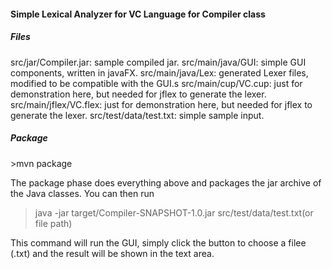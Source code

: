 **<h4>Simple Lexical Analyzer for VC Language for Compiler class </h4>**
<h5>Files</h5>
  src/jar/Compiler.jar: sample compiled jar.
  src/main/java/GUI: simple GUI components, written in javaFX.
  src/main/java/Lex: generated Lexer files, modified to be compatible with the GUI.s
  src/main/cup/VC.cup: just for demonstration here, but needed for jflex to generate the lexer.
  src/main/jflex/VC.flex: just for demonstration here, but needed for jflex to generate the lexer.
  src/test/data/test.txt: simple sample input.

<h5>Package</h5>
  >mvn package

The package phase does everything above and packages the jar archive of the Java classes. You can then run
    
  >java -jar target/Compiler-SNAPSHOT-1.0.jar src/test/data/test.txt(or file path) 

This command will run the GUI, simply click the button to choose a filee (.txt) and the result will be shown in the text area.

